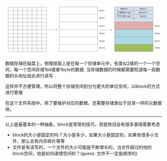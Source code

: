 ![](imgs/data_storage_abs.png)

数据存储在磁盘上，物理层面上是在每一个存储单元中，有类似2维的一个一个空间，每一个空间存储1bit或者1byte的数据.
当存储数据的时候都需要知道每一段数据的头地址由此进行读写

这样并不方便管理，所以将整个存储空间划分为更大的单位空间，以block的方式进行管理

在这个文件系统中，除了要维护对应的数据，还需要存储类似于目录一样的元数据块。

---

以上是最基本的一种抽象，block是常常的技巧，但是依旧会有很多事情需要考虑

+ block的大小是固定的吗？大小是多少，如果大小是固定的，如果有很多小文件，那么会有内存碎片等等
+ 文件是有读写的，一个文件的大小可能是不断增长的，当文件超过的他的block空间，他是如何递增空间的？(guess: 文件不一定是顺序的)
